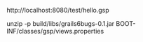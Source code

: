 http://localhost:8080/test/hello.gsp

unzip -p build/libs/grails6bugs-0.1.jar BOOT-INF/classes/gsp/views.properties

